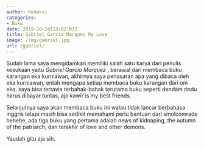 ```yaml
---
author: Redaksi
categories:
- Buku
date: 2019-10-24T13:02:07Z
title: Gabriel Garcia Marquez My Love
image: /img/gabriel.jpg
url: /gabriel/
---
```


Sudah lama saya mengidamkan memiliki salah satu karya dari penulis kesukaan yaitu _Gabriel Garcia Marquez_ , berawal dari membaca buku karangan eka kurniawan, akhirnya saya penasaran apa yang dibaca oleh eka kurniawan, entah mengapa setiap membaca buku karangan dari om eka, saya bisa tertawa terbahak-bahak terutama buku seperti dendam rindu harus dibayar tuntas, ajo kawir is my best friends.

Selanjutnya saya akan membaca buku ini walau tidak lancar berbahasa inggris tetapi masih bisa sedikit memahami perlu bantuan dari smolcomrade hehehe, ada tiga buku yang pertama adalah news of kidnaping, the autumn of the patriarch, dan terakhir of love and other demons.

Yaudah gitu aja sih.